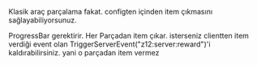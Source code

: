 Klasik araç parçalama fakat. configten içinden item çıkmasını sağlayabiliyorsunuz.


ProgressBar gerektirir.
Her Parçadan item çıkar. isterseniz clientten item verdiği event olan TriggerServerEvent("z12:server:reward")'i kaldırabilirsiniz. yani o parçadan item vermez 
